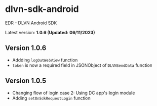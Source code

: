 # dlvn-sdk-android

EDR - DLVN Android SDK 

Latest version: **1.0.6 (Updated: 06/11/2023)**

## Version 1.0.6
- Addding `logOutWebView` function
- `token` is now a required field in JSONObject of `DLVNSendData` function

## Version 1.0.5
- Changing flow of login case 2: Using DC app's login module
- Adding `setOnSdkRequestLogin` function